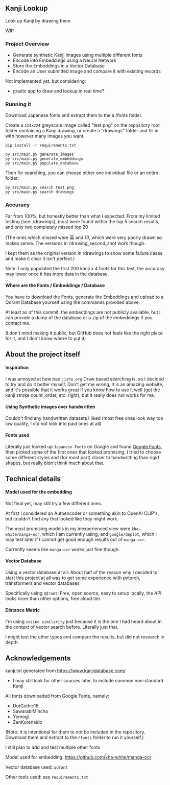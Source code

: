 ## Kanji Lookup

Look up Kanji by drawing them

WIP

### Project Overview
- Generate synthetic Kanji images using multiple different fonts
- Encode into Embeddings using a Neural Network
- Store the Embeddings in a Vector Database
- Encode an User submitted image and compare it with existing records

Not implemented yet, but considering:
- gradio app to draw and lookup in real time?

### Running it

Download Japanese fonts and extract them to the a /fonts folder.

Create a `224x224` greyscale image called "test.png" on the repository root folder containing a Kanji drawing, or create a "drawings" folder and fill in with however many images you want.
```
pip install -r requirements.txt

py src/main.py generate_images
py src/main.py generate_embeddings
py src/main.py populate_database
```
Then for searching, you can choose either one individual file or an entire folder:
```
py src/main.py search test.png
py src/main.py search drawings
```

### Accuracy
Far from 100%, but honestly better than what I expected. From my limited testing (see: /drawings), most were found within the top 5 search results, and only two completely missed top 20

(The ones which missed were 英 and 印, which were very poorly drawn so makes sense. The versions in /drawing_second_shot work though.

I kept them as the original version in /drawings to show some failure cases and make it clear it isn't perfect.)

Note: I only populated the first 200 kanji x 4 fonts for this test, the accuracy may lower once it has more data in the database.

#### Where are the Fonts / Embeddings / Database
You have to download the Fonts, generate the Embeddings and upload to a Qdrant Database yourself using the commands provided above.

At least as of this commit, the embeddings are not publicly available, but I can provide a dump of the database or a zip of the embeddings if you contact me.

(I don't mind making it public, but GitHub does not feels like the right place for it, and I don't know where to put it)

## About the project itself

#### Inspiration
I was annoyed at how bad `jisho.org` Draw based searching is, so I decided to try and do it better myself.
Don't get me wrong, it is an amazing website, and it's possible that it works great if you know how to use it well (get the kanji stroke count, order, etc. right), but it really does not works for me.

#### Using Synthetic images over handwritten
Couldn't find any handwritten datasets I liked
(most free ones look way too low quality, I did not look into paid ones at all)

#### Fonts used
Literally just looked up `Japanese Fonts` on Google and found [Google Fonts](https://fonts.google.com/), then picked some of the first ones that looked promising.
I tried to choose some different styles and (for most part) closer to handwritting than rigid shapes, but really didn't think much about that.

## Technical details

#### Model used for the embedding
Not final yet, may still try a few different ones.

At first I considered an Autoencoder or something akin to OpenAI CLIP's, but couldn't find any that looked like they might work.

The most promising models in my inexperienced view were ``kha-white/manga-ocr``, which I am currently using, and `google/deplot`, which I may test later if I cannot get good enough results out of `manga-ocr`.

Currently seems like `manga-ocr` works just fine though.

#### Vector Database
Using a vector database at all: About half of the reason why I decided to start this project at all was to get some experience with pytorch, transformers and vector databases

Specifically using `Qdrant`: Free, open source, easy to setup locally, the API looks nicer than other options, free cloud tier.

#### Distance Metric
I'm using `cosine similarity` just because it is the one I had heard about in the context of vector search before. Literally just that.

I might test the other types and compare the results, but did not research in depth.

## Acknowledgements
kanji.txt generated from https://www.kanjidatabase.com/
* I may still look for other sources later, to include common non-standard Kanji

All fonts downloaded from Google Fonts, namely:
- DotGothic16
- SawarabiMincho
- Yomogi
- ZenKurenaido

(Note: It is intentional for them to not be included in the repository. Download them and extract to the `/fonts` folder to run it yourself.)

I still plan to add and test multiple other fonts

Model used for embedding: https://github.com/kha-white/manga-ocr

Vector database used: `qdrant`

Other tools used: see `requirements.txt`

